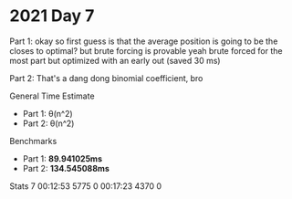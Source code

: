 # 2021 Day 7

Part 1: okay so first guess is that the average position is going to be the closes to optimal? but brute forcing is provable
yeah brute forced for the most part but optimized with an early out (saved 30 ms)

Part 2: That's a dang dong binomial coefficient, bro

General Time Estimate
- Part 1: θ(n^2) 
- Part 2: θ(n^2)

Benchmarks
- Part 1: **89.941025ms**
- Part 2: **134.545088ms**



Stats
  7   00:12:53  5775      0   00:17:23  4370      0